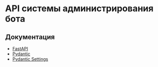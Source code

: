 # API системы администрирования бота

## Документация

- [FastAPI](https://fastapi.tiangolo.com/)
- [Pydantic](https://docs.pydantic.dev/latest/)
- [Pydantic Settings](https://docs.pydantic.dev/latest/concepts/pydantic_settings/)
